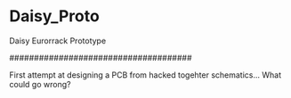 # Daisy_Proto
Daisy Eurorrack Prototype

#####################################

First attempt at designing a PCB from hacked togehter schematics... What could go wrong?


